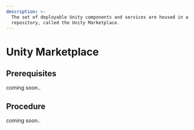 ```yaml
---
description: >-
  The set of deployable Unity components and services are housed in a
  repository, called the Unity Marketplace.
---
```


# Unity Marketplace

## Prerequisites

coming soon..

## Procedure&#x20;

coming soon..
